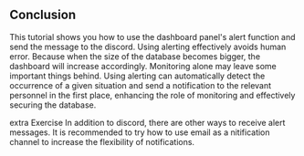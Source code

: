 ## Conclusion
This tutorial shows you how to use the dashboard panel's alert function and send the message to the discord. Using alerting effectively avoids human error. Because when the size of the database becomes bigger, the dashboard will increase accordingly. Monitoring alone may leave some important things behind. Using alerting can automatically detect the occurrence of a given situation and send a notification to the relevant personnel in the first place, enhancing the role of monitoring and effectively securing the database.

extra Exercise
In addition to discord, there are other ways to receive alert messages. It is recommended to try how to use email as a nitification channel to increase the flexibility of notifications.



